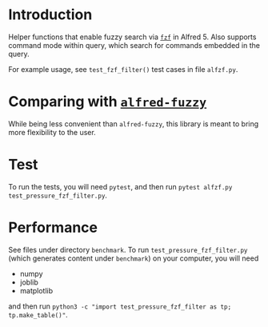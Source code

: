 # Introduction

Helper functions that enable fuzzy search via [`fzf`](https://github.com/junegunn/fzf) in Alfred 5.
Also supports command mode within query, which search for commands embedded in the query.

For example usage, see `test_fzf_filter()` test cases in file `alfzf.py`.

# Comparing with [`alfred-fuzzy`](https://github.com/deanishe/alfred-fuzzy)

While being less convenient than `alfred-fuzzy`, this library is meant to bring more flexibility to the user.

# Test

To run the tests, you will need `pytest`, and then run `pytest alfzf.py test_pressure_fzf_filter.py`.

# Performance

See files under directory `benchmark`.
To run `test_pressure_fzf_filter.py` (which generates content under `benchmark`) on your computer, you will need

- numpy
- joblib
- matplotlib

and then run `python3 -c "import test_pressure_fzf_filter as tp; tp.make_table()"`.

